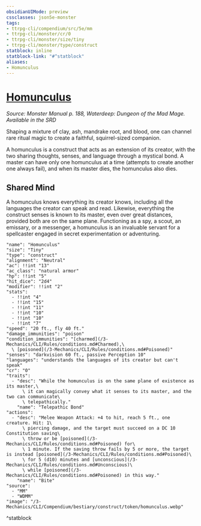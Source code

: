 ```yaml
---
obsidianUIMode: preview
cssclasses: json5e-monster
tags:
- ttrpg-cli/compendium/src/5e/mm
- ttrpg-cli/monster/cr/0
- ttrpg-cli/monster/size/tiny
- ttrpg-cli/monster/type/construct
statblock: inline
statblock-link: "#^statblock"
aliases:
- Homunculus
---
```

# [Homunculus](3-Mechanics\CLI\Compendium\bestiary\construct/homunculus.md)
*Source: Monster Manual p. 188, Waterdeep: Dungeon of the Mad Mage. Available in the <span title='Systems Reference Document (5.1)'>SRD</span>*  

Shaping a mixture of clay, ash, mandrake root, and blood, one can channel rare ritual magic to create a faithful, squirrel-sized companion.

A homunculus is a construct that acts as an extension of its creator, with the two sharing thoughts, senses, and language through a mystical bond. A master can have only one homunculus at a time (attempts to create another one always fail), and when its master dies, the homunculus also dies.

## Shared Mind

A homunculus knows everything its creator knows, including all the languages the creator can speak and read. Likewise, everything the construct senses is known to its master, even over great distances, provided both are on the same plane. Functioning as a spy, a scout, an emissary, or a messenger, a homunculus is an invaluable servant for a spellcaster engaged in secret experimentation or adventuring.

```statblock
"name": "Homunculus"
"size": "Tiny"
"type": "construct"
"alignment": "Neutral"
"ac": !!int "13"
"ac_class": "natural armor"
"hp": !!int "5"
"hit_dice": "2d4"
"modifier": !!int "2"
"stats":
  - !!int "4"
  - !!int "15"
  - !!int "11"
  - !!int "10"
  - !!int "10"
  - !!int "7"
"speed": "20 ft., fly 40 ft."
"damage_immunities": "poison"
"condition_immunities": "[charmed](/3-Mechanics/CLI/Rules/conditions.md#Charmed),\
  \ [poisoned](/3-Mechanics/CLI/Rules/conditions.md#Poisoned)"
"senses": "darkvision 60 ft., passive Perception 10"
"languages": "understands the languages of its creator but can't speak"
"cr": "0"
"traits":
  - "desc": "While the homunculus is on the same plane of existence as its master,\
      \ it can magically convey what it senses to its master, and the two can communicate\
      \ telepathically."
    "name": "Telepathic Bond"
"actions":
  - "desc": "Melee Weapon Attack: +4 to hit, reach 5 ft., one creature. Hit: 1\
      \ piercing damage, and the target must succeed on a DC 10 Constitution saving\
      \ throw or be [poisoned](/3-Mechanics/CLI/Rules/conditions.md#Poisoned) for\
      \ 1 minute. If the saving throw fails by 5 or more, the target is instead [poisoned](/3-Mechanics/CLI/Rules/conditions.md#Poisoned)\
      \ for 5 (d10) minutes and [unconscious](/3-Mechanics/CLI/Rules/conditions.md#Unconscious)\
      \ while [poisoned](/3-Mechanics/CLI/Rules/conditions.md#Poisoned) in this way."
    "name": "Bite"
"source":
  - "MM"
  - "WDMM"
"image": "/3-Mechanics/CLI/Compendium/bestiary/construct/token/homunculus.webp"
```
^statblock
